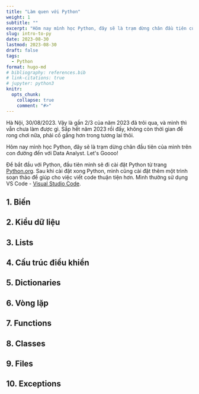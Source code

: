 ```yaml
---
title: "Làm quen với Python"
weight: 1
subtitle: ""
excerpt: "Hôm nay mình học Python, đây sẽ là trạm dừng chân đầu tiên của mình trên con đường đến với Data Analyst. Let's Goooo!"
slug: intro-to-py
date: 2023-08-30
lastmod: 2023-08-30
draft: false
tags:
  - Python
format: hugo-md
# bibliography: references.bib
# link-citations: true
# jupyter: python3
knitr:
  opts_chunk:
    collapse: true
    comment: "#>"
---
```


Hà Nội, 30/08/2023. Vậy là gần 2/3 của năm 2023 đã trôi qua, và mình thì vẫn chưa làm được gì. Sắp hết năm 2023 rồi đấy, không còn thời gian để rong chơi nữa, phải cố gắng hơn trong tương lai thôi.

Hôm nay mình học Python, đây sẽ là trạm dừng chân đầu tiên của mình trên con đường đến với Data Analyst. Let's Goooo!

Để bắt đầu với Python, đầu tiên mình sẽ đi cài đặt Python từ trang [Python.org](https://www.python.org/downloads/). Sau khi cài đặt xong Python, mình cũng cài đặt thêm một trình soạn thảo để giúp cho việc viết code thuận tiện hơn. Mình thường sử dụng VS Code - [Visual Studio Code](https://code.visualstudio.com/Download).

## 1. Biến

## 2. Kiểu dữ liệu

## 3. Lists

## 4. Cấu trúc điều khiển

## 5. Dictionaries

## 6. Vòng lặp

## 7. Functions

## 8. Classes

## 9. Files

## 10. Exceptions

